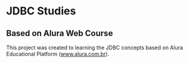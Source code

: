 # JDBC Studies

## Based on Alura Web Course

This project was created to learning the JDBC concepts based on Alura Educational Platform (www.alura.com.br).